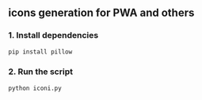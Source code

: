 ## icons generation for PWA and others

### 1. Install dependencies
```bash
pip install pillow
```
### 2. Run the script
```bash
python iconi.py
```